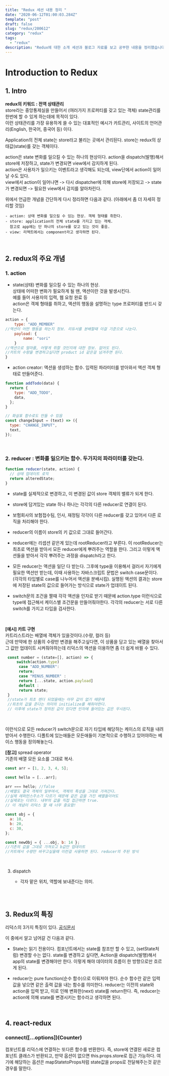 ```yaml
---
title: "Redux 세션 내용 정리 "
date: "2020-06-12T01:00:03.284Z"
template: "post"
draft: false
slug: "redux/200612"
category: "redux"
tags:
  - "redux"
description: "Redux에 대한 소개 세션과 블로그 자료를 보고 공부한 내용을 정리했습니다. "
---
```


# Introduction to Redux

## 1. Intro

**redux의 키워드 : 전역 상태관리** <br />
store라는 중앙통제실을 만들어서 (여러가지 프로퍼티를 갖고 있는 객체)
state관리를 한번에 할 수 있게 하는데에 목적이 있다. <br />
이런 상태관리를 가장 유용하게 쓸 수 있는 대표적인 예시가 카트관리, 사이트의 언어관리(English, 한국어, 중국어 등) 이다.

Application의 전체 state는 store라고 불리는 곳에서 관리된다. store는 redux의 상태값(state)를 갖는 객체이다.

action은 state 변화를 일으킬 수 있는 하나의 현상이다. action을 dispatch(발행)해서 store에 저장하고, state가 변경되면 view에서 감지하게 된다. <br />
action은 사용자가 일으키는 이벤트라고 생각해도 되는데, view단에서 action이 일어날 수도 있다. <br />
view에서 action이 일어나면 -> 다시 dispatcher에 의해 store에 저장되고 -> state가 변경되면 -> 필요한 view에서 감지를 알아차린다.

위에서 언급한 개념을 간단하게 다시 정리하면 다음과 같다. (아래에서 좀 더 자세히 정리할 것임)

    - action: 상태 변화를 일으킬 수 있는 현상. 객체 형태를 취한다.
    - store: application의 전체 state를 가지고 있는 객체.
      참고로 app에는 단 하나의 store를 갖고 있는 것이 좋음.
    - view: 리액트에서는 component라고 생각하면 된다.

<br >

## 2. redux의 주요 개념

### 1. action

- state(상태) 변화를 일으킬 수 있는 하나의 현상. <br />
  상태에 어떠한 변화가 필요하게 될 땐, 액션이란 것을 발생시킨다. <br />
  예를 들어 사용자의 입력, 웹 요청 완료 등 <br />
  action은 객체 형태를 취하고, 액션의 행동을 설명하는 type 프로퍼티를 반드시 갖는다.

```jsx
action = {
    type: "ADD_MEMBER"
//액션이 어떤 행동을 하는지 정보. 리듀서를 분배할때 이걸 기준으로 나눈다.
    payload: {
        name: "sori"
    }
//액션으로 얼마를, 어떻게 취할 것인지에 대한 정보. 없어도 된다.
//카트의 수량을 변경하고싶다면 product id 같은걸 넘겨주면 된다.
}
```

- action creator: 액션을 생성하는 함수. 입력된 파라미터를 받아와서 액션 객체 형태로 만들어준다.

```jsx
function addTodo(data) {
  return {
    type: "ADD_TODO",
    data,
  };
}

// 화살표 함수로도 만들 수 있음
const changeInput = (text) => ({
  type: "CHANGE_INPUT",
  text,
});
```

<br >

### 2. reducer : 변화를 일으키는 함수. 두가지의 파라미터를 갖는다.

```jsx
function reducer(state, action) {
  // 상태 업데이트 로직
  return alteredState;
}
```

- state를 실제적으로 변경하고, 이 변경된 값이 store 객체의 밸류가 되게 한다.
- store에 담겨있는 state 하나 하나는 각각의 다른 reducer로 연결이 된다.
- 보험회사의 보험접수팀, 인사, 재정팀 각각이 다른 reducer를 갖고 있어서 다른 로직을 처리해야 한다.
- reducer의 이름이 store의 키 값으로 그대로 들어간다.
- reducer에는 리셉션 같은게 있는데 rootReducer라고 부른다. 이 rootReducer는 최초로 액션을 받아서 모든 reducer에게 뿌려주는 역할을 한다. 그리고 이렇게 액션들을 받아서 각각 뿌려주는 과정을 dispatch라고 한다.

- 모든 reducer는 액션을 일단 다 받는다. 그후에 type을 이용해서 걸러서 자기에게 필요한 액션만 받는데,
  이때 사용하는 자바스크립트 문법은 switch case문이다. (각각의 타입별로 case를 나누어서 액션을 분배시킴).
  실행된 액션의 결과는 store에 저장된 state의 값으로 들어가는 방식으로 state가 업데이트 된다.

- switch문의 조건을 짤때 각각 액션을 인자로 받기 때문에 action.type 이런식으로 type에 접근해서 케이스별 조건문을 만들어줘야한다.
  각각의 reducer는 서로 다른 switch를 가지고 타입을 검사한다.

<br >

**[예시] 카트 구현** <br >
카트리스트라는 배열에 객체가 있을것이다.(수량, 컬러 등) <br >
근데 만약에 한 상품의 수량만 변경을 해주고싶다면,
이 상품을 담고 있는 배열을 찾아서 그 값만 업데이트 시켜줘야하는데 리덕스의 액션을 이용하면 좀 더 쉽게 바뀔 수 있다.

```jsx
 const number = (state=[], action) => {
     switch(action.type)
      case "ADD_NUMBER":
      return;
      case "MINUS_NUMBER" :
      return [...state, action.payload]
      default :
      return state;
 }
 //state가 최초 렌더 되었을때는 아무 값이 없기 때문에
 //최초의 값을 준다는 의미의 initialize를 해줘야한다.
 // 이후에 state가 정의된 값이 있다면 인자에 들어있는 값은 무시된다.
```

<br >

이런식으로 모든 reducer가 switch문으로 자기 타입에 해당하는 케이스의 로직을 내려받아서 수행한다.
디폴트에 있는애들은 모든애들이 기본적으로 수행하고 있어야하는 베이스 행동을 정의해놓는다.

**[참고]** spread operator <br >
기존의 배열 모든 요소를 그대로 복사.

```jsx
const arr = [1, 2, 3, 4, 5];

const hello = [...arr];

arr === hello; //false
//배열도 결국 객체의 일부여서, 객체의 특성을 그대로 가져간다.
//실제 레퍼런스주소가 다르기 때문에 같은 값을 가진 배열들이어도
//실제로는 다르다. 내부의 값을 직접 접근하면 true.
// 이 개념이 리덕스 할 때 너무 중요함!

const obj = {
  a: 10,
  b: 20,
  c: 30,
};

const newObj = { ...obj, b: 14 };
//기존의 값을 그대로 가져오고 b값만 업데이트
//카트에서 수량만 바꾸고싶을때 이런걸 사용하면 된다. reducer의 주된 방식
```

<br>

3. dispatch

   - 각자 맡은 위치, 역할에 보내준다는 의미.

<br>
<br>

## 3. Redux의 특징

리덕스의 3가지 특징이 있다. [공식문서]('https://redux.js.org/introduction/three-principles')

이 중에서 알고 넘어갈 건 다음과 같다.

- State는 읽기 전용이다. 컴포넌트에서는 state를 참조만 할 수 있고, (setState처럼) 변경할 수는 없다. state를 변경하고 싶다면, Action을 dispatch(발행)해서 app의 state를 변경해야만 한다. 이렇게 해야 데이터의 흐름이 한 방향으로만 흐르게 된다.

- reducer는 pure function(순수 함수)으로 이뤄져야 한다. 순수 함수란 같은 입력 값을 넣으면 같은 출력 값을 내는 함수를 의미한다. reducer는 이전의 state와 action을 입력 받고, 이로 인해 변화한(next) state를 return한다. 즉, reducer는 action에 의해 state를 변경시키는 함수라고 생각하면 된다.

<br >

## 4. react-redux

### connect([...options])(Counter)

컴포넌트를 리덕스에 연결하는 또다른 함수를 반환한다.
즉, store에 연결된 새로운 컴포넌트 클래스가 반환되고, 만약 옵션이 없으면 this.props.store로 접근 가능하다.
여기에 해당하는 옵션은 mapStatetoProps처럼 state값을 props로 전달해주는것 같은 경우를 말한다.
<br >
<br >
